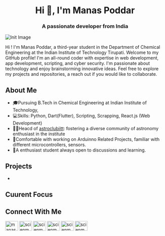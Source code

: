 
<h1 align="center">Hi 👋, I'm Manas Poddar</h1>
<h3 align="center">A passionate developer from India</h3>

![Init Image](https://github.com/scienmanas/scienmanas/assets/99756067/d0f7235a-1a2f-40c8-a451-44505b396f0e)

Hi ! I'm Manas Poddar, a third-year student in the Department of Chemical Engineering at the Indian Institute of Technology Tirupati. Welcome to my GitHub profile! I'm an all-round coder with expertise in web development, app development, scripting, and cyber security. I'm passionate about technology and enjoy brainstorming innovative ideas. Feel free to explore my projects and repositories, a reach out if you would like to collaborate.

## About Me
* 🎓Pursuing B.Tech in Chemical Engineering at Indian Institute of Technology,
* 💻Skills: Python, Dart(Flutter), Scripting, Scrapping, React.js (Web Development)
* 👨‍🚀Heacd of [astroclubiitt](https://github.com/astroclubiitt): fostering a diverse community of astronomy enthusiast in the institute
* 🔌Comfortable with working on Arduinno Related Projects, familiar with different microcontrollers, sensors.
* 🌟A enthusiast student always open to discussions and learning.
## Projects
*

## Cuurent Focus

## Connect With Me


<p align="left">
<a href="https://linkedin.com/in/manas-poddar-5a0098227" target="blank"><img align="center" src="https://raw.githubusercontent.com/rahuldkjain/github-profile-readme-generator/master/src/images/icons/Social/linked-in-alt.svg" alt="manas-poddar-5a0098227" height="30" width="40" /></a>
<a href="https://instagram.com/scienmanas" target="blank"><img align="center" src="https://raw.githubusercontent.com/rahuldkjain/github-profile-readme-generator/master/src/images/icons/Social/instagram.svg" alt="scienmanas" height="30" width="40" /></a>
<a href="https://www.youtube.com/c/scienmanas" target="blank"><img align="center" src="https://raw.githubusercontent.com/rahuldkjain/github-profile-readme-generator/master/src/images/icons/Social/youtube.svg" alt="scienmanas" height="30" width="40" /></a>
<a href="https://www.codechef.com/users/scienmanas" target="blank"><img align="center" src="https://cdn.jsdelivr.net/npm/simple-icons@3.1.0/icons/codechef.svg" alt="scienmanas" height="30" width="40" /></a>
<a href="https://www.hackerrank.com/iamscientistman1" target="blank"><img align="center" src="https://raw.githubusercontent.com/rahuldkjain/github-profile-readme-generator/master/src/images/icons/Social/hackerrank.svg" alt="scienmanas" height="30" width="40" /></a>
<a href="https://www.leetcode.com/scienmanas" target="blank"><img align="center" src="https://raw.githubusercontent.com/rahuldkjain/github-profile-readme-generator/master/src/images/icons/Social/leet-code.svg" alt="scienmanas" height="30" width="40" /></a>
</p>

